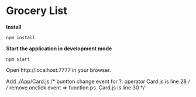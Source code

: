 Grocery List
============

**Install**
```
npm install
```

**Start the application in development mode**
```
npm start
```

Open http://localhost:7777 in your browser.


Add
./App/Card.js
/* buntton change event for ?: operator  Card.js is line 28 */
/* remove onclick event => function  ps. Card.js is line 30 */
